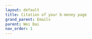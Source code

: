 ```yaml
---
layout: default
title: Citation of your b-money page
grand_parent: Emails
parent: Wei Dai
nav_order: 1
---
```

